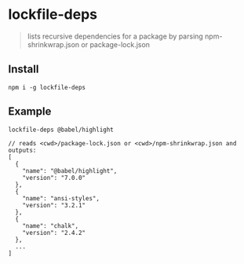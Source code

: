 # lockfile-deps
> lists recursive dependencies for a package by parsing npm-shrinkwrap.json or package-lock.json

## Install
```
npm i -g lockfile-deps
```

## Example
```
lockfile-deps @babel/highlight

// reads <cwd>/package-lock.json or <cwd>/npm-shrinkwrap.json and outputs:
[
  {
    "name": "@babel/highlight",
    "version": "7.0.0"
  },
  {
    "name": "ansi-styles",
    "version": "3.2.1"
  },
  {
    "name": "chalk",
    "version": "2.4.2"
  },
  ...
]
```
